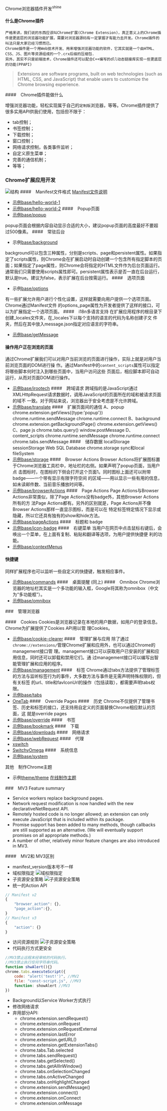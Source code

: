 Chrome浏览器插件开发<sup>shine</sup>

#### 什么是Chrome插件
    严格来讲，我们说的东西应该叫Chrome扩展(Chrome Extension)，真正意义上的Chrome插件是更底层的浏览器功能扩展，需要对浏览器源码有一定掌握才有能力去开发。Chrome插件的叫法只是大家已经习惯而已。
    Chrome插件是一个用Web技术开发、用来增强浏览器功能的软件，它其实就是一个由HTML、CSS、JS、图片等资源组成的一个.crx后缀的压缩包.
    另外，其实不只是前端技术，Chrome插件还可以配合C++编写的dll动态链接库实现一些更底层的功能(PPAPI)
>Extensions are software programs, built on web technologies (such as HTML, CSS, and JavaScript) that enable users to customize the Chrome browsing experience.

####　Chrome插件能做什么

增强浏览器功能，轻松实现属于自己的`定制版`浏览器，等等。Chrome插件提供了很多实用API供我们使用，包括但不限于：
- tab控制；
- 书签控制；
- 下载控制；
- 窗口控制；
- 网络请求控制，各类事件监听；
- 自定义原生菜单；
- 完善的通信机制；
- 等等；


### Chrome扩展应用开发
![结构](img/jg.png)
####　Manifest文件格式
[Manifest文件说明](base/manifest.json)
- [示例base/hello-world-1](base/hello-world-1/manifest.json)
- [示例base/hello-world-2](base/hello-world-2/manifest.json)
####　Popup页面
- [示例base/popup](base/popup)

popup页面会根据内容自动显示合适的大小，建议popup页面的高度最好不要超过500像素。
####　常驻后台
- 示例[base/background](base/background)

background可以包含三种属性，分别是scripts、page和persistent属性。如果指定了scripts属性，则Chrome会在扩展启动时自动创建一个包含所有指定脚本的页面；如果指定了page属性，则Chrome会将指定的HTML文件作为后台页面运行。通常我们只需要使用scripts属性即可。persistent属性表示是否一直在后台运行，默认是true。建议为false，表示扩展在后台按需运行。
####　选项页面
- 示例[base/options](base/options)

有一些扩展允许用户进行个性化设置，这样就需要向用户提供一个选项页面。Chrome通过Manifest文件
的options_page属性为开发者提供了这样的接口，可以为扩展指定一个选项页面。
####　i18n多语言支持
在扩展应用程序的根目录下创建_locales文件夹，在_locales下以每个支持的语言的代码为名称创建子文
件夹，然后在其中放入message.json指定对应语言的字符串。
- [示例base/getMessage](base/getMessage)
#### 操作用户正在浏览的页面
通过Chrome扩展我们可以对用户当前浏览的页面进行操作，实际上就是对用户当前浏览页面的DOM进行操
作。通过Manifest中的`content_scripts`属性可以指定将哪些脚本何时注入到哪些页面中，当用户访问这些
页面后，相应脚本即可自动运行，从而对页面DOM进行操作。
- [示例base/irootech](base/irootech)
####　跨域请求
跨域指的是JavaScript通过XMLHttpRequest请求数据时，调用JavaScript的页面所在的域和被请求页面的域不
一致。对于网站来说，浏览器出于安全考虑是不允许跨域。
- [示例base/translate](base/translate)
####　扩展页面间的通信
A、popup         chrome.extension.getViews({type:'popup'}) chrome.runtime.sendMessage chrome.runtime.connect
B、background    chrome.extension.getBackgroundPage() chrome.extension.getViews()
C、page js       chrome.tabs.query() window.postMessage
D、content_scripts   chrome.runtime.sendMessage chrome.runtime.connect chrome.tabs.sendMessage
####　储存数据
localStorage sessionStorage
Web SQL Database
chrome.storage sync和local
fileSystem
- [示例base/storage](base/storage)
####　Browser Actions
Browser Actions将扩展图标置于Chrome浏览器工具栏中，地址栏的右侧。如果声明了popup页面，当用户点
击图标时，在图标的下侧会打开这个页面1。同时图标上面还可以附带badge——一个带有显示有限字符空间
的区域——用以显示一些有用的信息，如未读邮件数、当前音乐播放时间等。
- [示例base/browserActions](base/browserActions)
####　Page Actions
Page Actions与Browser Actions非常类似，除了Page Actions没有badge外，其他Browser Actions所有的方
法Page Actions都有。另外的区别就是，Page Actions并不像Browser Actions那样一直显示图标，而是可以在
特定标签特定情况下显示或隐藏，所以它还具有独有的show和hide方法。
- [示例base/pageActions](base/pageActions)
####　标题和 badge
- [示例base/icon-badge](base/icon-badge)
####　右键菜单
当用户在网页中点击鼠标右键后，会唤出一个菜单，在上面有复制、粘贴和翻译等选项，为用户提供快捷便
利的功能。
- [示例base/contextMenus](base/contextMenus)
#### 快捷键
同样扩展程序也可以监听一些自定义的快捷键，触发相应事件。
- [示例base/commands](base/commands)
####　桌面提醒 (同上)
####　Omnibox
Chrome浏览器的地址栏其实是一个多功能的输入框，Google将其称为omnibox（中文为“多功能框”）。
- [示例base/omnibox](base/omnibox)

###　管理浏览器

####　Cookies
Cookies是浏览器记录在本地的用户数据，如用户的登录信息。Chrome为扩展提供了Cookies API用以管
理Cookies。
- [示例base/cookie-clearer](base/cookie-clearer)
####　管理扩展与应用
除了通过`chrome://extensions/`管理Chrome扩展和应用外，也可以通过Chrome的management接口管
理。management接口可以获取用户已安装的扩展和应用信息，同时还可以卸载和禁用它们。通
过management接口可以编写出智能管理扩展和应用的程序。
- [示例base/management](base/management)
####　标签
Chrome通过tabs方法提供了管理标签的方法与监听标签行为的事件，大多数方法与事件是无需声明特殊权限的，但有关标签
的url、title和favIconUrl的操作（包括读取），都需要声明tabs权限。
- [示例base/tabs](base/tabs)
- [OneTab](https://chrome.google.com/webstore/detail/onetab/chphlpgkkbolifaimnlloiipkdnihall?hl=zh-CN)
####　Override Pages
####　历史
Chrome不仅提供了管理书签、历史和标签的接口，还支持用自定义的页面替换Chrome相应默认的页面，这
就是override pages
- [示例base/override](base/override)
####　书签
- [示例base/bookmark](base/bookmark)
####　下载
- [示例base/downloads](base/downloads)
####　网络请求
- [示例base/webRequest](base/webRequest)
####　代理
- [xswitch](https://github.com/yize/xswitch)
- [SwitchyOmega](https://github.com/FelisCatus/SwitchyOmega)
####　系统信息
- [示例base/system](base/system)

其他　制作Chrome主题
- 示例[theme/theme](theme/theme)
[在线制作主题](https://www.themebeta.com/chrome-theme-creator-online.html)

###　MV3 Feature summary
- Service workers replace background pages.
- Network request modification is now handled with the new declarativeNetRequest API.
- Remotely hosted code is no longer allowed; an extension can only execute JavaScript that is included within its package.
- Promise support has been added to many methods, though callbacks are still supported as an alternative. (We will eventually support promises on all appropriate methods.)
- A number of other, relatively minor feature changes are also introduced in MV3.

####　MV2和 MV3区别
- manifest_version版本号不一样
- 域权限指定
![域权限指定](img/1.png)
- 子资源安全策略
![子资源安全策略](img/2.png)
- 统一的Action API
```javascript
// Manifest v2
{
    "browser_action": {},
    "page_action":{},
}
// Manifest v3
{
    "action": {}
}
```
- 访问资源规则
![子资源安全策略](img/3.png)
- 代码执行方式更安全
```javascript
//MV3禁止远程末经审核的代码执行。
//MV3禁止执行任何字符串代码。
function shwAlert(){}
chrome.tabs.executeScript({
    code: "alert('test!')", //MV2
    file: "const-script.js", //MV3
    function: showAlert //MV3
})
```
- Background以Service Worker方式执行
- 修改网络请求
- 弃用部分API:
    - chrome.extension.sendRequest()
    - chrome.extension.onRequest
    - chrome.extension.onRequestExternal
    - chrome.extension.lastError
    - chrome.extension.getURL()
    - chrome.extension.getExtensionTabs()
    - chrome.tabs.Tab.selected
    - chrome.tabs.sendRequest()
    - chrome.tabs.getSelected()
    - chrome.tabs.getAllInWindow()
    - chrome.tabs.onSelectionChanged
    - chrome.tabs.onActiveChanged
    - chrome.tabs.onHighlightChanged
    - chrome.extension.sendMessage()
    - chrome.extension.connect()
    - chrome.extension.onConnect
    - chrome.extension.onMessage
